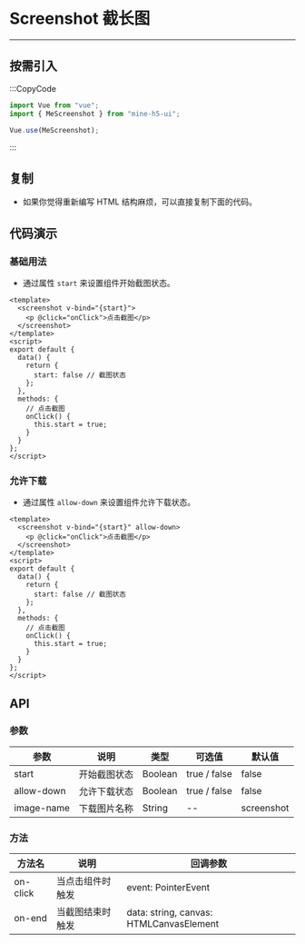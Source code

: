 # Screenshot 截长图

---

## 按需引入

:::CopyCode

```JavaScript
import Vue from "vue";
import { MeScreenshot } from "mine-h5-ui";

Vue.use(MeScreenshot);
```

:::

## 复制

- 如果你觉得重新编写 HTML 结构麻烦，可以直接复制下面的代码。

## 代码演示

### 基础用法

- 通过属性 `start` 来设置组件开始截图状态。

```Vue
<template>
  <screenshot v-bind="{start}">
    <p @click="onClick">点击截图</p>
  </screenshot>
</template>
<script>
export default {
  data() {
    return {
      start: false // 截图状态
    };
  },
  methods: {
    // 点击截图
    onClick() {
      this.start = true;
    }
  }
};
</script>
```

### 允许下载

- 通过属性 `allow-down` 来设置组件允许下载状态。

```Vue
<template>
  <screenshot v-bind="{start}" allow-down>
    <p @click="onClick">点击截图</p>
  </screenshot>
</template>
<script>
export default {
  data() {
    return {
      start: false // 截图状态
    };
  },
  methods: {
    // 点击截图
    onClick() {
      this.start = true;
    }
  }
};
</script>
```

## API

### 参数

| 参数       | 说明         | 类型    | 可选值       | 默认值     |
| ---------- | ------------ | ------- | ------------ | ---------- |
| start      | 开始截图状态 | Boolean | true / false | false      |
| allow-down | 允许下载状态 | Boolean | true / false | false      |
| image-name | 下载图片名称 | String  | --           | screenshot |

### 方法

| 方法名   | 说明             | 回调参数                                |
| -------- | ---------------- | --------------------------------------- |
| on-click | 当点击组件时触发 | event: PointerEvent                     |
| on-end   | 当截图结束时触发 | data: string, canvas: HTMLCanvasElement |
